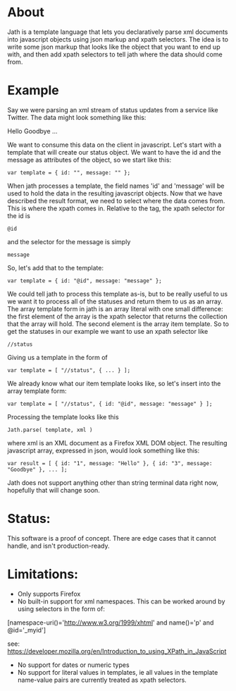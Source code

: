 # About
Jath is a template language that lets you declaratively parse xml documents into
javascript objects using json markup and xpath selectors. The idea is to write
some json markup that looks like the object that you want to end up with, and then
add xpath selectors to tell jath where the data should come from.

# Example
Say we were parsing an xml stream of status updates from a service
like Twitter. The data might look something like this:

<raw note="raw tag is part of markdown, not the actual xml here">
<statuses>
	<status id="1">
		<message>Hello</message>
	</status>
	<status id="3">
		<message>Goodbye</message>
	</status>
	<status id="5">
	</status>
...
</statuses>
</raw>

We want to consume this data on the client in javascript. Let's start with
a template that will create our status object. We want to have the id and the
message as attributes of the object, so we start like this:

`var template = { id: "", message: "" };`

When jath processes a template, the field names 'id' and 'message' will be used
to hold the data in the resulting javascript objects. Now that we have described
the result format, we need to select where the data comes from. This is where the
xpath comes in. Relative to the <status> tag, the xpath selector for the id is 

`@id`

and the selector for the message is simply

`message`

So, let's add that to the template:

`var template = { id: "@id", message: "message" };`

We could tell jath to process this template as-is, but to be really useful to us
we want it to process all of the statuses and return them to us as an array. The
array template form in jath is an array literal with one small difference: the 
first element of the array is the xpath selector that returns the collection that
the array will hold. The second element is the array item template. So to get
the statuses in our example we want to use an xpath selector like 

`//status`

Giving us a template in the form of 

`var template = [ "//status", { ... } ];`

We already know what our item template looks like, so let's insert into the array
template form:

`var template = [ "//status", { id: "@id", message: "message" } ];`

Processing the template looks like this

`Jath.parse( template, xml )`

where xml is an XML document as a Firefox XML DOM object. The resulting javascript
array, expressed in json, would look something like this:

`var result = [ { id: "1", message: "Hello" }, { id: "3", message: "Goodbye" }, ... ];`

Jath does not support anything other than string terminal data right now, hopefully
that will change soon.

# Status:
This software is a proof of concept. There are edge cases that it cannot handle,
and isn't production-ready.

# Limitations:
- Only supports Firefox
- No built-in support for xml namespaces. This can be worked around by using selectors
in the form of:

[namespace-uri()='http://www.w3.org/1999/xhtml' and name()='p' and @id='_myid']

see: https://developer.mozilla.org/en/Introduction_to_using_XPath_in_JavaScript

- No support for dates or numeric types
- No support for literal values in templates, ie all values in the template 
name-value pairs are currently treated as xpath selectors.